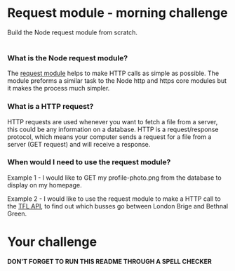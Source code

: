 # Request module - morning challenge
Build the Node request module from scratch. <br><br>


### What is the Node request module?

The [request module](https://github.com/request/request) helps to make HTTP calls as simple as possible. The module preforms a similar task to the Node http and https core modules but it makes the process much simpler. 

### What is a HTTP request? 

HTTP requests are used whenever you want to fetch a file from a server, this could be any information on a database. 
HTTP is a request/response protocol, which means your computer sends a request for a file from a server (GET request) and will receive a response.

### When would I need to use the request module? 

Example 1 - I would like to GET my profile-photo.png from the database to display on my homepage. 

Example 2 - I would like to use the request module to make a HTTP call to the [TFL API](https://api.tfl.gov.uk/), to find out which busses go between London Brige and Bethnal Green. 

# Your challenge

**DON'T FORGET TO RUN THIS README THROUGH A SPELL CHECKER**
